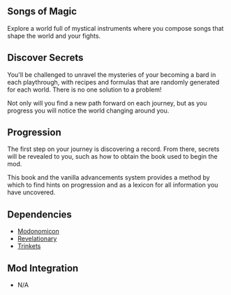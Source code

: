 ## Songs of Magic
Explore a world full of mystical instruments where you compose songs that shape the world and your fights.

## Discover Secrets
You'll be challenged to unravel the mysteries of your becoming a bard in each playthrough, with recipes and formulas that are randomly generated for each world. There is no one solution to a problem!

Not only will you find a new path forward on each journey, but as you progress you will notice the world changing around you.

## Progression
The first step on your journey is discovering a record. From there, secrets will be revealed to you, such as how to obtain the book used to begin the mod.

This book and the vanilla advancements system provides a method by which to find hints on progression and as a lexicon for all information you have uncovered.

## Dependencies
- [Modonomicon](https://www.curseforge.com/minecraft/mc-mods/modonomicon)
- [Revelationary](https://www.curseforge.com/minecraft/mc-mods/revelationary)
- [Trinkets](https://www.curseforge.com/minecraft/mc-mods/trinkets)

## Mod Integration
- N/A
